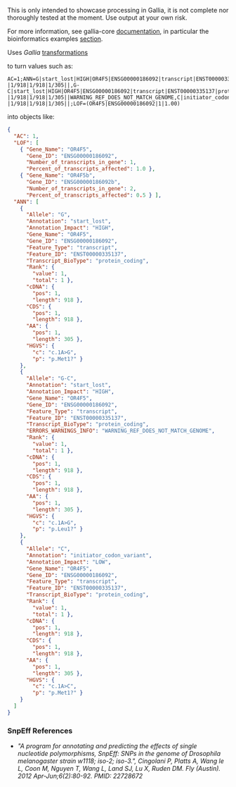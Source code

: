 This is only intended to showcase processing in Gallia, it is not complete nor thoroughly tested at the moment. Use output at your own risk.

For more information, see gallia-core [documentation](https://github.com/galliaproject/gallia-core/blob/init/README.md#introducing-gallia-a-scala-library-for-data-manipulation), in particular the bioinformatics examples [section](https://github.com/galliaproject/gallia-core/blob/init/README.md#bioinformatics-examples).

Uses _Gallia_ [transformations](https://github.com/galliaproject/gallia-snpeff/blob/init/src/main/scala/galliaexample/snpeff/SnpEffOutputParsing.scala#L24)

to turn values such as:

```plain
AC=1;ANN=G|start_lost|HIGH|OR4F5|ENSG00000186092|transcript|ENST00000335137|protein_coding|1/1|c.1A>G|p.Met1?|1/918|1/918|1/305||,G-C|start_lost|HIGH|OR4F5|ENSG00000186092|transcript|ENST00000335137|protein_coding|1/1|c.1A>G|p.Leu1?|1/918|1/918|1/305||WARNING_REF_DOES_NOT_MATCH_GENOME,C|initiator_codon_variant|LOW|OR4F5|ENSG00000186092|transcript|ENST00000335137|protein_coding|1/1|c.1A>C|p.Met1?|1/918|1/918|1/305||;LOF=(OR4F5|ENSG00000186092|1|1.00)
```

into objects like:

```json
{
  "AC": 1,
  "LOF": [
    { "Gene_Name": "OR4F5",
      "Gene_ID": "ENSG00000186092",
      "Number_of_transcripts_in_gene": 1,
      "Percent_of_transcripts_affected": 1.0 },
    { "Gene_Name": "OR4F5b",
      "Gene_ID": "ENSG00000186092b",
      "Number_of_transcripts_in_gene": 2,
      "Percent_of_transcripts_affected": 0.5 } ],
  "ANN": [
    {
      "Allele": "G",
      "Annotation": "start_lost",
      "Annotation_Impact": "HIGH",
      "Gene_Name": "OR4F5",
      "Gene_ID": "ENSG00000186092",
      "Feature_Type": "transcript",
      "Feature_ID": "ENST00000335137",
      "Transcript_BioType": "protein_coding",
      "Rank": {
        "value": 1,
        "total": 1 },
      "cDNA": {
        "pos": 1,
        "length": 918 },
      "CDS": {
        "pos": 1,
        "length": 918 },
      "AA": {
        "pos": 1,
        "length": 305 },
      "HGVS": {
        "c": "c.1A>G",
        "p": "p.Met1?" }
    },
    {
      "Allele": "G-C",
      "Annotation": "start_lost",
      "Annotation_Impact": "HIGH",
      "Gene_Name": "OR4F5",
      "Gene_ID": "ENSG00000186092",
      "Feature_Type": "transcript",
      "Feature_ID": "ENST00000335137",
      "Transcript_BioType": "protein_coding",
      "ERRORS_WARNINGS_INFO": "WARNING_REF_DOES_NOT_MATCH_GENOME",
      "Rank": {
        "value": 1,
        "total": 1 },
      "cDNA": {
        "pos": 1,
        "length": 918 },
      "CDS": {
        "pos": 1,
        "length": 918 },
      "AA": {
        "pos": 1,
        "length": 305 },
      "HGVS": {
        "c": "c.1A>G",
        "p": "p.Leu1?" }
    },
    {
      "Allele": "C",
      "Annotation": "initiator_codon_variant",
      "Annotation_Impact": "LOW",
      "Gene_Name": "OR4F5",
      "Gene_ID": "ENSG00000186092",
      "Feature_Type": "transcript",
      "Feature_ID": "ENST00000335137",
      "Transcript_BioType": "protein_coding",
      "Rank": {
        "value": 1,
        "total": 1 },
      "cDNA": {
        "pos": 1,
        "length": 918 },
      "CDS": {
        "pos": 1,
        "length": 918 },
      "AA": {
        "pos": 1,
        "length": 305 },
      "HGVS": {
        "c": "c.1A>C",
        "p": "p.Met1?" }
    }
  ]
}
```

<a name="references"></a>
### SnpEff References
- _"A program for annotating and predicting the effects of single nucleotide polymorphisms, SnpEff: SNPs in the genome of Drosophila melanogaster strain w1118; iso-2; iso-3.", Cingolani P, Platts A, Wang le L, Coon M, Nguyen T, Wang L, Land SJ, Lu X, Ruden DM. Fly (Austin). 2012 Apr-Jun;6(2):80-92. PMID: 22728672_

